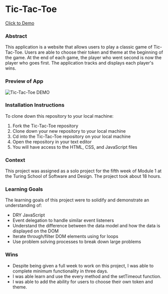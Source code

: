 # Tic-Tac-Toe

[Click to Demo](https://reneepinna.github.io/Tic-Tac-Toe/)

### Abstract

This application is a website that allows users to play a classic game of Tic-Tac-Toe. Users are able to choose their token and theme at the beginning of the game. At the end of each game, the player who went second is now the player who goes first. The application tracks and displays each player's wins. 

### Preview of App

![Tic-Tac-Toe DEMO](https://github.com/reneepinna/Tic-Tac-Toe/assets/130389530/ccddd31c-f1f4-4e5c-a90f-e2a76b0accd6)

### Installation Instructions

To clone down this repository to your local machine:

1. Fork the Tic-Tac-Toe repository
1. Clone down your new repository to your local machine
1. Cd into the Tic-Tac-Toe repository on your local machine
1. Open the repository in your text editor
1. You will have access to the HTML, CSS, and JavaScript files

### Context

This project was assigned as a solo project for the fifth week of Module 1 at the Turing School of Software and Design. The project took about 18 hours.

### Learning Goals

The learning goals of this project were to solidify and demonstrate an understanding of:
 - DRY JavaScript
 - Event delegation to handle similar event listeners
 - Understand the difference between the data model and how the data is displayed on the DOM
 - Iterate through/filter DOM elements using for loops
 - Use problem solving processes to break down large problems

### Wins

- Despite being given a full week to work on this project, I was able to complete minimum functionality in three days. 
- I was able learn and use the every method and the setTimeout function.
- I was able to add the ability for users to choose their own token and theme.
